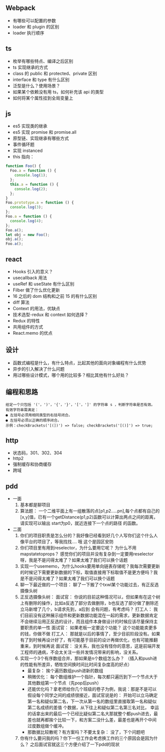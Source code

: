 ## Webpack

- 有哪些可以配置的参数
- loader 和 plugin 的区别
- loader 执行顺序

## ts

- 枚举有哪些特点、编译之后区别
- ts 实现继承的方式
- class 的 public 和 protected、private 区别
- interface 和 type 有什么区别
- 泛型是什么？使用场景？
- 如果某个依赖没有用 ts，如何补充该 api 的类型
- 如何将某个属性挂到全局变量上

## js

- es5 实现类的继承
- es5 实现 promise 和 promise.all
- 原型链、实现继承有哪些方式
- 事件循环题
- 实现 instanced
- this 指向：

```javascript
function Foo() {
  Foo.a = function () {
    console.log(1);
  };
  this.a = function () {
    console.log(2);
  };
}
Foo.prototype.a = function () {
  console.log(3);
};
Foo.a = function () {
  console.log(4);
};
Foo.a();
let obj = new Foo();
obj.a();
Foo.a();
```

## react

- Hooks 引入的意义？
- usecallback 用法
- useRef 和 useState 有什么区别
- Filber 做了什么优化更新
- 16 之后的 dom 结构和之前 15 的有什么区别
- diff 算法
- Context 的用法，优缺点
- 技术选型-redux 和 context 如何选择？
- Redux 的特性
- 共用组件的方式
- React.memo 的优点

## 设计

- 函数式编程是什么，有什么特点，比起其他的面向对象编程有什么优势
- 异步的引入解决了什么问题
- 用过哪些设计模式，哪个用的比较多？相比其他有什么好处？

## 编程和思路

```
给定一个只包括 '('，')'，'{'，'}'，'['，']' 的字符串 s ，判断字符串是否有效。
有效字符串需满足：
● 左括号必须用相同类型的右括号闭合。
● 左括号必须以正确的顺序闭合。
示例：checkBrackets('[(])') => false; checkBrackets('[()]') => true;
```

## http

- 状态码，301、302、304
- http2
- 强制缓存和协商缓存
- 跨域

## pdd
- 一面
  1. 基本都是聊项目
  2. 算法题：
  一个二维平面上有一组散落的点[p1,p2.....pn],每个点都有自己的[x,y]值，已有一个getDistance(p1,p2)函数可以计算出两点之间的距离，请实现可以输出 start为p0，就近连接下一个点的路径 的函数。
- 二面
  1. 你们的项目职责是怎么分的？我好像已经看到好几个人写你们这个什么人像平台的项目了，等我找找.... 哦  这个是园区安防
  2. 你们项目里有用到reselector，为什么要用它呢？ 为什么不用mapstatetoprops？ 感觉你们的项目并没有复杂到一定要用reselector呀，我是不是问得太难了？如果太难了我们可以换个话题
  3. 实现一个usememo，为什么hooks要用单向链表存储呢？我每次需要更新的时候记下需要更新数据的下标，取值直接用下标取值不是更方便吗？我是不是问得太难了？如果太难了我们可以换个话题
  4. 聊一下最近做的一个项目： 聊了一下搬了个txwl某个功能过去，有正反选摄像头树
  5. 正反选摄像头树： 
     面试官： 你说的目前这种情况可以，但如果有在这个树上有删除的操作，比如a反选了部分去做删除，b也反选了部分做了删除还立马新增了几个，b请求先到，a后到 会有问题，有考虑吗？
     打工人： 我们目前没有这种展示组件和更新数据功能混在一起的需求，更新数据肯定不会继续沿用正反选的设计，而且组件本身做设计的时候应该尽量保持主要职责的单一性
     面试官： 如果老板一定要这个功能？ 这个功能能卖更多的钱，你做不做
     打工人： 那就是以后的事情了，至少目前阶段没有。如果有了到时候再设计好了，有可能基于目前的设计再做优化，也有可能推翻重来，到时候再说
     面试官： 没关系，我也没有怪你的意思，这是前端开发工程师的通病，不会太关注一些并发情况带来的影响，没关系。
  7. 实现一个3个有序数组合并，那如果是n个数组怎么办？
    （插入和push进的性能有所差异，牺牲空间换时间比时间复杂度高的好点）
     - 最复杂： 挨个遍历数组push进新的数组
     - 稍微优化： 每个数组维护一个指针，每次都只遍历到下一个节点大于其他数组第一个节点（先pop后push）
     - 还能优化吗？拿老师给你几个班级的卷子为例，我说：那是不是可以假设每个同学之间的成绩很接近，面试官说是的： 开始可以立马确定第一名和疑似第二名，下一次从第一名的数组里直接取第一名和疑似第二名成绩的差值 个数据，从下往上和疑似第二名第三名对比， 幸运的话拿出来的最后一个已经比疑似第二名大那就整个都push进去，最差也就再都挨个比较一下，和方案二没什么差，最差也是再开个中间过度数组做个缓冲。
     - 那数据比较散呢？有方案吗？不要太复杂： 没了，下个问题吧
  6. 你有什么要问我的吗？你下一份工作会考虑换工作的三个原因会是因为什么？ 之后面试官就这三个方便介绍了一下pdd的现状
